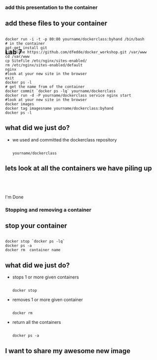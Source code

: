 <section>
<h3>add this presentation to the container</h3>
</section>

<section>
<h2>add these files to your container</h2>
<pre><code data-trim contenteditable>
docker run -i -t -p 80:80 yourname/dockerclass:byhand /bin/bash
# in the container
apt-get install git
git clone https://github.com/dfedde/docker_workshop.git /var/www
cd /var/www
cp Sitefile /etc/nginx/sites-enabled/
rm /etc/nginx/sites-enabled/default
nginx
#look at your new site in the browser
exit
docker ps -l
# get the name from of the container
docker commit `docker ps -lq` yourname/dockerclass
docker run -d -P yourname/dockerclass service nginx start
#look at your new site in the browser
docker images
docker tag imagesname yourname/dockerclass:byhand
docker ps -l
</code></pre>
</section>
<section>
<h2>what did we just do?</h2>
<ul>
<li class="fragment">
we used and committed the dockerclass repository
<pre class="fragment"><code data-trim contenteditable>
yourname/dockerclass
</code></pre>
</li>
</ul>
</section>

<section>
<h2>lets look at all the containers we have piling up</h2>
</section>

<section>
<h2 style="position: relative; bottom: 430px;">Lab 7</h2> <a class="done-button" onclick="completeLab(7)">I'm Done</a>
<section>
<h3>Stopping and removing a container</h3>
</section>

<section>
<h2>stop your container</h2>
<pre><code data-trim contenteditable>
docker stop `docker ps -lq`
docker ps -a
docker rm  container name
</code></pre>
</section>
<section>
<h2>what did we just do?</h2>
<ul>
<li class="fragment">
stops 1 or more given containers
<pre class="fragment"><code data-trim contenteditable>
docker stop
</code></pre>
</li>
<li class="fragment">
removes 1 or more given container
<pre class="fragment"><code data-trim contenteditable>
docker rm
</code></pre>
</li>
<li class="fragment">
return all the containers
<pre class="fragment"><code data-trim contenteditable>
docker ps -a
</code></pre>
</li>
</ul>
</section>
<section>
<h2 class="fragment">I want to share my awesome new image</h2>
</section>
